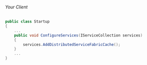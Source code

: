 ###### Your Client
```csharp
public class Startup
{
    ...
    public void ConfigureServices(IServiceCollection services)
    {
        services.AddDistributedServiceFabricCache();
    }
    ...
}
```
